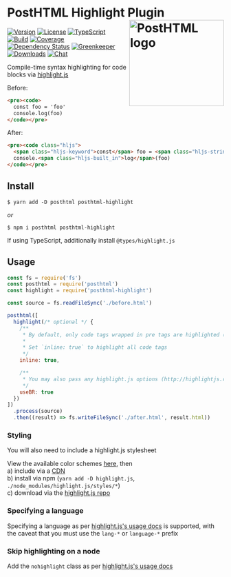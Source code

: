 # PostHTML Highlight Plugin <img align="right" width="220" height="200" title="PostHTML logo" src="http://posthtml.github.io/posthtml/logo.svg">

[![Version][npm-version-shield]][npm]
[![License][wtfpl-shield]][wtfpl]
[![TypeScript][typescript-shield]][typescript]
[![Build][travis-ci-shield]][travis-ci]
[![Coverage][codecov-shield]][codecov]
[![Dependency Status][david-dm-shield]][david-dm]
[![Greenkeeper][greenkeeper-shield]][greenkeeper]
[![Downloads][npm-stats-shield]][npm-stats]
[![Chat][gitter-shield]][gitter]

Compile-time syntax highlighting for code blocks via [highlight.js][]

Before:
``` html
<pre><code>
  const foo = 'foo'
  console.log(foo)
</code></pre>
```

After:
``` html
<pre><code class="hljs">
  <span class="hljs-keyword">const</span> foo = <span class="hljs-string">'foo'</span>
  console.<span class="hljs-built_in">log</span>(foo)
</code></pre>
```

## Install

```
$ yarn add -D posthtml posthtml-highlight
```
_or_
```
$ npm i posthtml posthtml-highlight
```

If using TypeScript, additionally install `@types/highlight.js`

## Usage

``` js
const fs = require('fs')
const posthtml = require('posthtml')
const highlight = require('posthtml-highlight')

const source = fs.readFileSync('./before.html')

posthtml([
  highlight(/* optional */ {
    /**
     * By default, only code tags wrapped in pre tags are highlighted (i.e. <pre><code><code/><pre/>)
     * 
     * Set `inline: true` to highlight all code tags
     */
    inline: true,

    /**
     * You may also pass any highlight.js options (http://highlightjs.readthedocs.io/en/latest/api.html#configure-options)
     */
    useBR: true
  })
])
  .process(source)
  .then((result) => fs.writeFileSync('./after.html', result.html))
```

### Styling

You will also need to include a highlight.js stylesheet

View the available color schemes [here](https://highlightjs.org/static/demo/), then  
a) include via a [CDN](https://cdnjs.com/libraries/highlight.js)  
b) install via npm (`yarn add -D highlight.js`, `./node_modules/highlight.js/styles/*`)  
c) download via the [highlight.js repo](https://github.com/isagalaev/highlight.js/tree/master/src/styles)

### Specifying a language

Specifying a language as per [highlight.js's usage docs][] is supported, with the caveat that you must use the `lang-*` or `language-*` prefix

### Skip highlighting on a node

Add the `nohighlight` class as per [highlight.js's usage docs][]

[highlight.js]: https://highlightjs.org/

[highlight.js's usage docs]: https://highlightjs.org/usage/

[npm]: https://www.npmjs.com/package/posthtml-highlight
[npm-version-shield]: https://img.shields.io/npm/v/posthtml-highlight.svg

[npm-stats]: http://npm-stat.com/charts.html?package=posthtml-highlight&author=&from=&to=
[npm-stats-shield]: https://img.shields.io/npm/dt/posthtml-highlight.svg?maxAge=2592000

[david-dm]: https://david-dm.org/caseyWebb/posthtml-highlight
[david-dm-shield]: https://david-dm.org/caseyWebb/posthtml-highlight.svg

[typescript]: https://www.typescriptlang.org/
[typescript-shield]: https://img.shields.io/badge/definitions-TypeScript-blue.svg

[travis-ci]: https://travis-ci.org/caseyWebb/posthtml-highlight/
[travis-ci-shield]: https://img.shields.io/travis/caseyWebb/posthtml-highlight/master.svg

[codecov]: https://codecov.io/gh/caseyWebb/posthtml-highlight
[codecov-shield]: https://img.shields.io/codecov/c/github/caseyWebb/posthtml-highlight.svg

[greenkeeper]: https://greenkeeper.io/
[greenkeeper-shield]: https://badges.greenkeeper.io/caseyWebb/posthtml-highlight.svg

[gitter]: https://gitter.im/posthtml/posthtml
[gitter-shield]: https://badges.gitter.im/posthtml/posthtml.svg

[wtfpl]: ./LICENSE.md
[wtfpl-shield]: https://img.shields.io/npm/l/posthtml-highlight.svg
